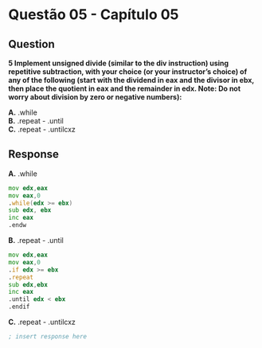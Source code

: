 # Questão 05 - Capítulo 05

## Question

**<p>5  Implement unsigned divide (similar to the div instruction) using repetitive subtraction, with your choice (or your instructor’s choice) of any of the following (start with the dividend in eax and the divisor in ebx, then place the quotient in eax and the remainder in edx. Note: Do not worry about division by zero or negative numbers):</p>**

**A.** .while<br/>
**B.** .repeat - .until<br/>
**C.** .repeat - .untilcxz<br/>

## Response

**A.** .while
```asm
mov edx,eax
mov eax,0
.while(edx >= ebx)
sub edx, ebx
inc eax
.endw
```

**B.** .repeat - .until
```asm
mov edx,eax
mov eax,0
.if edx >= ebx
.repeat
sub edx,ebx
inc eax
.until edx < ebx
.endif
```

**C.** .repeat - .untilcxz
```asm
; insert response here
```

